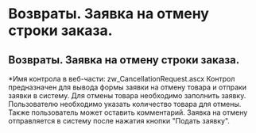 ﻿---
description: 2.4.7
---
# Возвраты. Заявка на отмену строки заказа.
## Возвраты. Заявка на отмену строки заказа.
*Имя контрола в веб-части: zw_CancellationRequest.ascx
Контрол предназначен для вывода формы заявки на отмену товара и отпраки заявки в систему.
Для отмены товара необходимо заполнить заявку. Пользователю необходимо указать количество товара для отмены. Также пользователь может оставить комментарий.
Заявка на отмену отправляется в систему после нажатия кнопки "Подать заявку".

